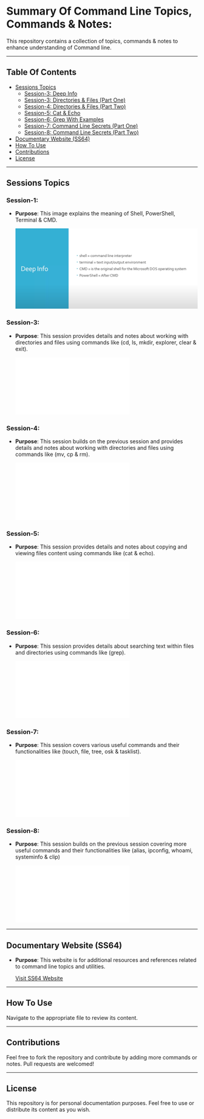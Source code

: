 # Summary Of Command Line Topics, Commands & Notes:

This repository contains a collection of topics, commands & notes to enhance understanding of Command line.

---

## Table Of Contents

- [Sessions Topics](#sessions-topics)
  - [Session-3: Deep Info](#session-1)
  - [Session-3: Directories & Files (Part One)](#session-3)
  - [Session-4: Directories & Files (Part Two)](#session-4)
  - [Session-5: Cat & Echo](#session-5)
  - [Session-6: Grep With Examples](#session-6)
  - [Session-7: Command Line Secrets (Part One)](#session-7)
  - [Session-8: Command Line Secrets (Part Two)](#session-8)
- [Documentary Website (SS64)](#documentary-website-SS64)
- [How To Use](#how-to-use)
- [Contributions](#contributions)
- [License](#license)

---

## Sessions Topics

### Session-1: 
- **Purpose**: This image explains the meaning of Shell, PowerShell, Terminal & CMD.

  ![View Image](Session-1.PNG)

### Session-3:
- **Purpose**: This session provides details and notes about working with directories and files using commands like (cd, ls, mkdir, explorer, clear & exit).

  ![View Session](Session-3.txt)

### Session-4: 
- **Purpose**: This session builds on the previous session and provides details and notes about working with directories and files using commands like (mv, cp & rm).

  ![View Session](Session-4.txt)

### Session-5:
- **Purpose**: This session provides details and notes about copying and viewing files content using commands like (cat & echo).

  ![View Session](Session-5.txt)

### Session-6:
- **Purpose**: This session provides details about searching text within files and directories using commands like (grep).

  ![View Session](Session-6.txt)

### Session-7:
- **Purpose**: This session covers various useful commands and their functionalities like (touch, file, tree, osk & tasklist).

  ![View Session](Session-7.txt)

### Session-8:
- **Purpose**: This session builds on the previous session covering more useful commands and their functionalities like (alias, ipconfig, whoami, systeminfo & clip)

  ![View Session](Session-8.txt)

---

## Documentary Website (SS64)

- **Purpose**: This website is for additional resources and references related to command line topics and utilities.

  [Visit SS64 Website](https://ss64.com/)

---

## How To Use

Navigate to the appropriate file to review its content.

---

## Contributions

Feel free to fork the repository and contribute by adding more commands or notes. Pull requests are welcomed!

---

## License

This repository is for personal documentation purposes. Feel free to use or distribute its content as you wish.
